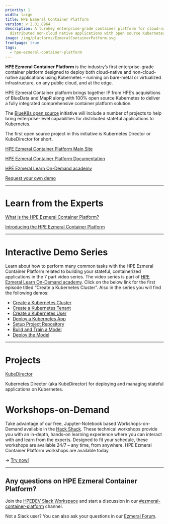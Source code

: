 ```yaml
---
priority: 1
width: large
title: HPE Ezmeral Container Platform
version: v 2.01.8964
description: A turnkey enterprise-grade container platform for cloud-native and
  distributed non-cloud native applications with open source Kubernetes.
image: /img/platforms/EzmeralContainerPatform.svg
frontpage: true
tags:
  - hpe-ezmeral-container-platform
---
```

**HPE Ezmeral Container Platform** is the industry’s first enterprise-grade container platform designed to deploy both cloud-native and non-cloud-native applications using Kubernetes – running on bare-metal or virtualized infrastructure, on any public cloud, and at the edge.

HPE Ezmeral Container platform brings together IP from HPE’s acquisitions of BlueData and MapR along with 100% open source Kubernetes to deliver a fully integrated comprehensive container platform solution.

The [BlueK8s open source](https://github.com/bluek8s) initiative will include a number of projects to help bring enterprise-level capabilities for distributed stateful applications to Kubernetes.

The first open source project in this initiative is Kubernetes Director or KubeDirector for short.

[HPE Ezmeral Container Platform Main Site](https://www.hpe.com/us/en/solutions/container-platform.html)

[HPE Ezmeral Container Platform Documentation](http://docs.bluedata.com/home)

[HPE Ezmeral Learn On-Demand academy](https://learn.ezmeral.software.hpe.com/)

[Request your own demo](https://hpedemoportal.ext.hpe.com/home)

- - -

# Learn from the Experts

[What is the HPE Ezmeral Container Platform?](https://www.youtube.com/embed/fCQpSHDEHY0)

[Introducing the HPE Ezmeral Container Platform](https://www.youtube.com/embed/4-yGrKZ4M-U)

- - -

# Interactive Demo Series

Learn about how to perform many common tasks with the HPE Ezmeral Container Platform related to building your stateful, containerized applications in the 7 part video series. The video series is part of [HPE Ezmeral Learn On-Demand academy](https://learn.ezmeral.software.hpe.com/). Click on the below link for the first episode titled “Create a Kubernetes Cluster”. Also in the series you will find the following demos:

* [Create a Kubernetes Cluster](https://www.youtube.com/embed/OLuQC2yAsCM)
* [Create a Kubernetes Tenant](https://www.youtube.com/embed/IuagZpLZeRE)
* [Create a Kubernetes User](https://www.youtube.com/embed/ypKLGGoEGcU)
* [Deploy a Kubernetes App](https://www.youtube.com/embed/GOabxoGJtNA)
* [Setup Project Repository](https://www.youtube.com/embed/iV2AAf3xvnA)
* [Build and Train a Model](https://www.youtube.com/embed/ZBsq9quncpw)
* [Deploy the Model](https://www.youtube.com/embed/Z6qSrYH0tUQ)

- - -

# Projects

[KubeDirector](https://github.com/bluek8s/kubedirector) 

  Kubernetes Director (aka KubeDirector) for deploying and managing stateful applications on Kubernetes.

# Workshops-on-Demand

Take advantage of our free, Jupyter-Notebook based Workshops-on-Demand available in the [Hack Shack](https://hackshack.hpedev.io/). These technical workshops provide you with an in-depth, hands-on learning experience where you can interact with and learn from the experts. Designed to fit your schedule, these workshops are available 24/7 – any time, from anywhere. HPE Ezmeral Container Platform workshops are available today.

\-> [Try now!](https://hackshack.hpedev.io/workshops)

- - -

## Any questions on HPE Ezmeral Container Platform?

Join the [HPEDEV Slack Workspace](https://slack.hpedev.io/) and start a discussion in our [\#ezmeral-container-platform](https://app.slack.com/client/T5SNJCC7K/C01BB50LG4W) channel.

Not a Slack user? You can also ask your questions in our [Ezmeral Forum](https://hpe.com/forum/ezmeral).